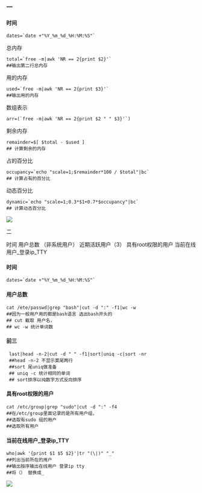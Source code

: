 ### 一

#### 时间

```shell
dates=`date +"%Y_%m_%d_%H:%M:%S"`
```

总内存

````shell
total=`free -m|awk 'NR == 2{print $2}'`
##输出第二行总内存
````

用的内存

````shell
used=`free -m|awk 'NR == 2{print $3}'`
##输出用的内存
````

数组表示

````shell
arr=(`free -m|awk 'NR == 2{print $2 " " $3}'`)
````



剩余内存

````shell
remainder=$[ $total - $used ]
## 计算剩余的内存
````

占的百分比

````shell
occupancy=`echo "scale=1;$remainder*100 / $total"|bc`
## 计算占有的百分比
````

动态百分比

```shell
dynamic=`echo "scale=1;0.3*$1+0.7*$occupancy"|bc`
## 计算动态百分比
```





![](/home/tesla/Pictures/2018_8_241.png)





二



时间 用户总数 （非系统用户） 近期活跃用户（3） 具有root权限的用户 当前在线用户\_登录ip\_TTY

#### 时间

````shell
dates=`date +"%Y_%m_%d_%H:%M:%S"`

````

#### 用户总数

````shell
cat /ete/passwd|grep "bash"|cut -d ":" -f1|wc -w
##因为一般用户用的都是bash语言 选出bash开头的
## cut 截取 用户名，
## wc -w 统计单词数
````

#### 前三

````shell
 last|head -n-2|cut -d " " -f1|sort|uniq -c|sort -nr
 ##head -n-2 不显示莫尾两行
 ##sort 尾uniq做准备
 ## uniq -c 统计相同的单词
 ## sort排序以纯数字方式反向排序
````

#### 具有root权限的用户

````shell
cat /etc/group|grep "sudo"|cut -d ":" -f4
##在/etc/group里面记录的是所有用户组，
##选取有sudo 组的用户
##选取所有用户
````

#### 当前在线用户\_登录ip\_TTY

````shell
who|awk '{print $1 $5 $2}'|tr "(\|)" "_"
##列出当前所在的用户
##输出按序输出在线用户 登录ip tty 
##将（） 替换成_
````

![](/home/tesla/Pictures/201808242.png)